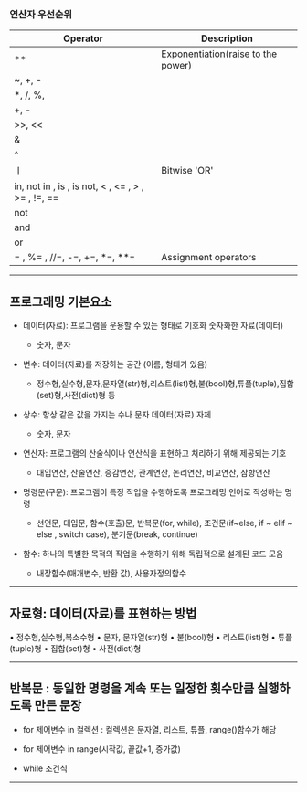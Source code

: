 ### 연산자 우선순위
|Operator|Description|
|----|-----|
| ** | Exponentiation(raise to the power)|
| ~, +, - | |
|*, /, %, |   |
|+, -  |  |
| >>, <<  |  |
| &  |  |
|^ |  |
| ㅣ | Bitwise 'OR'  |
| in, not in , is , is not, < , <= , > , >= , !=, ==  |   |
|not |  |
| and  |  |
| or  |  |
| = , %= , //=, -=, +=, *=, **= | Assignment operators |

----------------------------------------------------------------------

## 프로그래밍 기본요소
- 데이터(자료): 프로그램을 운용할 수 있는 형태로 기호화 숫자화한 자료(데이터)
  - 숫자, 문자

- 변수: 데이터(자료)를 저장하는 공간 (이름, 형태가 있음)
  - 정수형,실수형,문자,문자열(str)형,리스트(list)형,불(bool)형,튜플(tuple),집합(set)형,사전(dict)형 등

- 상수: 항상 같은 값을 가지는 수나 문자 데이터(자료) 자체
  - 숫자, 문자

- 연산자: 프로그램의 산술식이나 연산식을 표현하고 처리하기 위해 제공되는 기호
  - 대입연산, 산술연산, 증감연산, 관계연산, 논리연산, 비교연산, 삼항연산

- 명령문(구문): 프로그램이 특정 작업을 수행하도록 프로그래밍 언어로 작성하는 명령
  - 선언문, 대입문, 함수(호출)문, 반복문(for, while), 조건문(if~else, if ~ elif ~ else , switch case), 분기문(break, continue)

- 함수: 하나의 특별한 목적의 작업을 수행하기 위해 독립적으로 설계된 코드 모음
  - 내장함수(매개변수, 반환 값), 사용자정의함수

-----------------------------------------------------------------

## 자료형: 데이터(자료)를 표현하는 방법
• 정수형,실수형,복소수형
• 문자, 문자열(str)형
• 불(bool)형
• 리스트(list)형
• 튜플(tuple)형
• 집합(set)형
• 사전(dict)형

-----------------------------------------------------------------

## 반복문 : 동일한 명령을 계속 또는 일정한 횟수만큼 실행하도록 만든 문장
- for 제어변수 in 컬렉션 : 컬렉션은 문자열, 리스트, 튜플, range()함수가 해당

- for 제어변수 in range(시작값, 끝값+1, 증가값)

- while 조건식

-----------------------------------------------------------------





